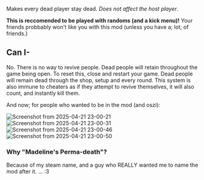 Makes every dead player stay dead. *Does not affect the host player*.

**This is reccomended to be played with randoms (and a kick menu)!** Your friends probbably won't like you with this mod (unless you have a; lot; of friends.)

## Can I-

No. There is no way to revive people.
Dead people will retain throughout the game being open. To reset this, close and restart your game.
Dead people will remain dead through the shop, setup and every round. This system is also immune to cheaters as if they attempt to revive themselves, it will also count, and instantly kill them.

And now; for people who wanted to be in the mod (and oszi):

![Screenshot from 2025-04-21 23-00-21](https://github.com/user-attachments/assets/b3cf987b-e8b5-46cc-a249-28a9a98167f9)
![Screenshot from 2025-04-21 23-00-31](https://github.com/user-attachments/assets/9e4126ce-6927-48c5-bb43-b8bdb4a3eb2f)
![Screenshot from 2025-04-21 23-00-46](https://github.com/user-attachments/assets/4cd55236-c7c9-4096-8779-4a5b73b1a020)
![Screenshot from 2025-04-21 23-00-50](https://github.com/user-attachments/assets/543e98b6-300b-486e-8200-a47ad169bcba)



### Why "Madeline's Perma-death"? 

Because of my steam name, and a guy who REALLY wanted me to name the mod after it.
... :3
